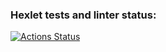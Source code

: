 ### Hexlet tests and linter status:
[![Actions Status](https://github.com/IvanVyargizov/java-project-lvl5/workflows/hexlet-check/badge.svg)](https://github.com/IvanVyargizov/java-project-lvl5/actions)